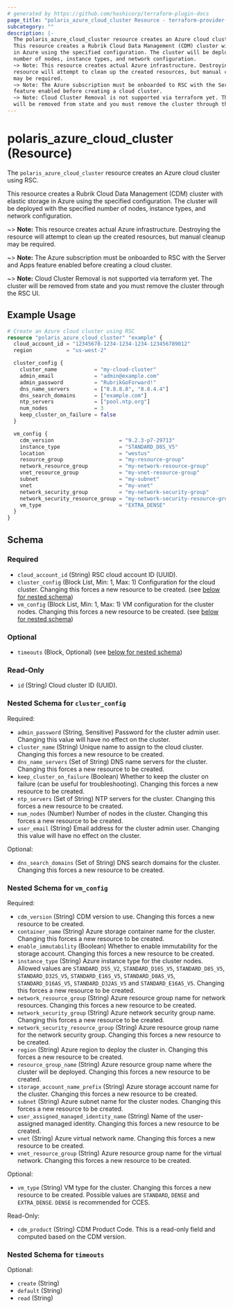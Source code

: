 ```yaml
---
# generated by https://github.com/hashicorp/terraform-plugin-docs
page_title: "polaris_azure_cloud_cluster Resource - terraform-provider-polaris"
subcategory: ""
description: |-
  The polaris_azure_cloud_cluster resource creates an Azure cloud cluster using RSC.
  This resource creates a Rubrik Cloud Data Management (CDM) cluster with elastic storage
  in Azure using the specified configuration. The cluster will be deployed with the specified
  number of nodes, instance types, and network configuration.
  ~> Note: This resource creates actual Azure infrastructure. Destroying the
  resource will attempt to clean up the created resources, but manual cleanup
  may be required.
  ~> Note: The Azure subscription must be onboarded to RSC with the Server and Apps
  feature enabled before creating a cloud cluster.
  ~> Note: Cloud Cluster Removal is not supported via terraform yet. The cluster
  will be removed from state and you must remove the cluster through the RSC UI.
---
```


# polaris_azure_cloud_cluster (Resource)

The `polaris_azure_cloud_cluster` resource creates an Azure cloud cluster using RSC.

This resource creates a Rubrik Cloud Data Management (CDM) cluster with elastic storage
in Azure using the specified configuration. The cluster will be deployed with the specified
number of nodes, instance types, and network configuration.

~> **Note:** This resource creates actual Azure infrastructure. Destroying the
   resource will attempt to clean up the created resources, but manual cleanup
   may be required.

~> **Note:** The Azure subscription must be onboarded to RSC with the Server and Apps
   feature enabled before creating a cloud cluster.

~> **Note:** Cloud Cluster Removal is not supported via terraform yet. The cluster
   will be removed from state and you must remove the cluster through the RSC UI.

## Example Usage

```terraform
# Create an Azure cloud cluster using RSC
resource "polaris_azure_cloud_cluster" "example" {
  cloud_account_id = "12345678-1234-1234-1234-123456789012"
  region           = "us-west-2"

  cluster_config {
    cluster_name            = "my-cloud-cluster"
    admin_email             = "admin@example.com"
    admin_password          = "RubrikGoForward!"
    dns_name_servers        = ["8.8.8.8", "8.8.4.4"]
    dns_search_domains      = ["example.com"]
    ntp_servers             = ["pool.ntp.org"]
    num_nodes               = 3
    keep_cluster_on_failure = false
  }

  vm_config {
    cdm_version                     = "9.2.3-p7-29713"
    instance_type                   = "STANDARD_D8S_V5"
    location                        = "westus"
    resource_group                  = "my-resource-group"
    network_resource_group          = "my-network-resource-group"
    vnet_resource_group             = "my-vnet-resource-group"
    subnet                          = "my-subnet"
    vnet                            = "my-vnet"
    network_security_group          = "my-network-security-group"
    network_security_resource_group = "my-network-security-resource-group"
    vm_type                         = "EXTRA_DENSE"
  }
}
```

<!-- schema generated by tfplugindocs -->
## Schema

### Required

- `cloud_account_id` (String) RSC cloud account ID (UUID).
- `cluster_config` (Block List, Min: 1, Max: 1) Configuration for the cloud cluster. Changing this forces a new resource to be created. (see [below for nested schema](#nestedblock--cluster_config))
- `vm_config` (Block List, Min: 1, Max: 1) VM configuration for the cluster nodes. Changing this forces a new resource to be created. (see [below for nested schema](#nestedblock--vm_config))

### Optional

- `timeouts` (Block, Optional) (see [below for nested schema](#nestedblock--timeouts))

### Read-Only

- `id` (String) Cloud cluster ID (UUID).

<a id="nestedblock--cluster_config"></a>
### Nested Schema for `cluster_config`

Required:

- `admin_password` (String, Sensitive) Password for the cluster admin user. Changing this value will have no effect on the cluster.
- `cluster_name` (String) Unique name to assign to the cloud cluster. Changing this forces a new resource to be created.
- `dns_name_servers` (Set of String) DNS name servers for the cluster. Changing this forces a new resource to be created.
- `keep_cluster_on_failure` (Boolean) Whether to keep the cluster on failure (can be useful for troubleshooting). Changing this forces a new resource to be created.
- `ntp_servers` (Set of String) NTP servers for the cluster. Changing this forces a new resource to be created.
- `num_nodes` (Number) Number of nodes in the cluster. Changing this forces a new resource to be created.
- `user_email` (String) Email address for the cluster admin user. Changing this value will have no effect on the cluster.

Optional:

- `dns_search_domains` (Set of String) DNS search domains for the cluster. Changing this forces a new resource to be created.


<a id="nestedblock--vm_config"></a>
### Nested Schema for `vm_config`

Required:

- `cdm_version` (String) CDM version to use. Changing this forces a new resource to be created.
- `container_name` (String) Azure storage container name for the cluster. Changing this forces a new resource to be created.
- `enable_immutability` (Boolean) Whether to enable immutability for the storage account. Changing this forces a new resource to be created.
- `instance_type` (String) Azure instance type for the cluster nodes. Allowed values are `STANDARD_DS5_V2`, `STANDARD_D16S_V5`, `STANDARD_D8S_V5`, `STANDARD_D32S_V5`, `STANDARD_E16S_V5`, `STANDARD_D8AS_V5`, `STANDARD_D16AS_V5`, `STANDARD_D32AS_V5` and `STANDARD_E16AS_V5`. Changing this forces a new resource to be created.
- `network_resource_group` (String) Azure resource group name for network resources. Changing this forces a new resource to be created.
- `network_security_group` (String) Azure network security group name. Changing this forces a new resource to be created.
- `network_security_resource_group` (String) Azure resource group name for the network security group. Changing this forces a new resource to be created.
- `region` (String) Azure region to deploy the cluster in. Changing this forces a new resource to be created.
- `resource_group_name` (String) Azure resource group name where the cluster will be deployed. Changing this forces a new resource to be created.
- `storage_account_name_prefix` (String) Azure storage account name for the cluster. Changing this forces a new resource to be created.
- `subnet` (String) Azure subnet name for the cluster nodes. Changing this forces a new resource to be created.
- `user_assigned_managed_identity_name` (String) Name of the user-assigned managed identity. Changing this forces a new resource to be created.
- `vnet` (String) Azure virtual network name. Changing this forces a new resource to be created.
- `vnet_resource_group` (String) Azure resource group name for the virtual network. Changing this forces a new resource to be created.

Optional:

- `vm_type` (String) VM type for the cluster. Changing this forces a new resource to be created. Possible values are `STANDARD`, `DENSE` and `EXTRA_DENSE`. `DENSE` is recommended for CCES.

Read-Only:

- `cdm_product` (String) CDM Product Code. This is a read-only field and computed based on the CDM version.


<a id="nestedblock--timeouts"></a>
### Nested Schema for `timeouts`

Optional:

- `create` (String)
- `default` (String)
- `read` (String)
